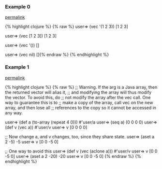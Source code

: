 ### Example 0
[permalink](#example-0)

{% highlight clojure %}
{% raw %}
user=> (vec '(1 2 3))
[1 2 3]

user=> (vec [1 2 3])
[1 2 3]

user=> (vec '())
[]

user=> (vec nil)
[]{% endraw %}
{% endhighlight %}


### Example 1
[permalink](#example-1)

{% highlight clojure %}
{% raw %}
;; Warning.  If the arg is a Java array, then the returned vector will alias it,
;; and modifying the array will thus modify the vector.  To avoid this, do
;; not modify the array after the vec call.  One way to guarantee this is to
;; make a copy of the array, call vec on the new array, and then lose all
;; references to the copy so it cannot be accessed in any way.

user=> (def a (to-array (repeat 4 0)))
#'user/a
user=> (seq a)
(0 0 0 0)
user=> (def v (vec a))
#'user/v
user=> v
[0 0 0 0]

;; Now change a, and v changes, too, since they share state.
user=> (aset a 2 -5)
-5
user=> v
[0 0 -5 0]

;; One way to avoid this
user=> (def v (vec (aclone a)))
#'user/v
user=> v
[0 0 -5 0]
user=> (aset a 2 -20)
-20
user=> v
[0 0 -5 0]
{% endraw %}
{% endhighlight %}


